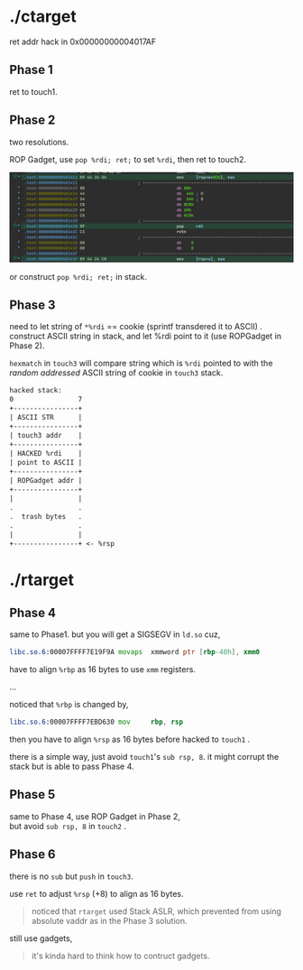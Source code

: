 # ./ctarget 

ret addr hack in 0x00000000004017AF

## Phase 1

ret to touch1.

## Phase 2

two resolutions.

ROP Gadget, use `pop %rdi; ret;` to set `%rdi`,
then ret to touch2.

![phase2_trick](./phase2_trick.png)

or construct `pop %rdi; ret;` in stack.


## Phase 3

need to let string of `*%rdi` == cookie (sprintf transdered it to ASCII) .  
construct ASCII string in stack, and let %rdi point to it (use ROPGadget in Phase 2).  

`hexmatch` in `touch3` will compare string which is `%rdi` pointed to with the *random addressed* ASCII string of cookie in `touch3` stack.  


```
hacked stack:  
0                7  
+----------------+  
| ASCII STR      |    
+----------------+
| touch3 addr    |  
+----------------+  
| HACKED %rdi    |
| point to ASCII |
+----------------+  
| ROPGadget addr |
+----------------+  
|                |
.                .
.  trash bytes   .
.                .
|                |
+----------------+ <- %rsp
```


# ./rtarget

## Phase 4

same to Phase1.
but you will get a SIGSEGV in `ld.so` cuz,  

```asm
libc.so.6:00007FFFF7E19F9A movaps  xmmword ptr [rbp-40h], xmm0
```

have to align `%rbp` as 16 bytes to use `xmm` registers.  

...

noticed that `%rbp` is changed by,

```asm
libc.so.6:00007FFFF7EBD630 mov     rbp, rsp
```

then you have to align `%rsp` as 16 bytes before hacked to `touch1` .

there is a simple way, just avoid `touch1`'s `sub rsp, 8`. it might corrupt the stack but is able to pass Phase 4.  

## Phase 5

same to Phase 4, use ROP Gadget in Phase 2,  
but avoid `sub rsp, 8` in `touch2` .

## Phase 6

there is no `sub` but `push` in `touch3`.  

use `ret` to adjust `%rsp` (+8) to align as 16 bytes.

> noticed that `rtarget` used Stack ASLR, which prevented from using absolute vaddr as in the Phase 3 solution.

still use gadgets,

> it's kinda hard to think how to contruct gadgets.  

